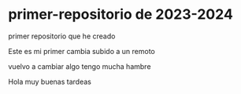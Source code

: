 # primer-repositorio de 2023-2024
primer repositorio que he creado


Este es mi primer cambia subido a un remoto

vuelvo a cambiar algo
tengo mucha hambre 

Hola muy buenas tardeas
